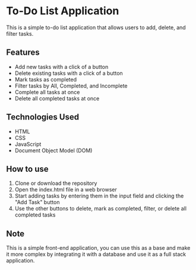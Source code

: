 # To-Do List Application
This is a simple to-do list application that allows users to add, delete, and filter tasks.

## Features
* Add new tasks with a click of a button
* Delete existing tasks with a click of a button
* Mark tasks as completed
* Filter tasks by All, Completed, and Incomplete
* Complete all tasks at once
* Delete all completed tasks at once

## Technologies Used
* HTML
* CSS
* JavaScript
* Document Object Model (DOM)

## How to use
1. Clone or download the repository
2. Open the index.html file in a web browser
3. Start adding tasks by entering them in the input field and clicking the "Add Task" button
4. Use the other buttons to delete, mark as completed, filter, or delete all completed tasks

## Note
This is a simple front-end application, you can use this as a base and make it more complex by integrating it with a database and use it as a full stack application.